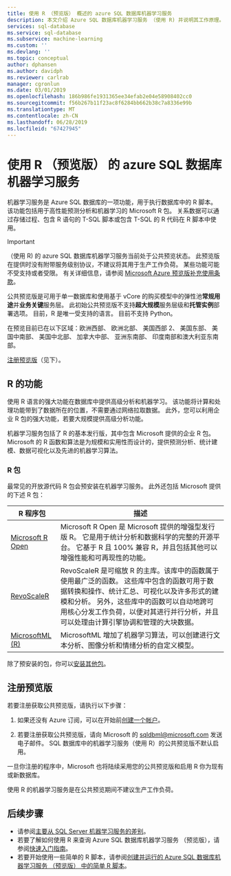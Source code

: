 ```yaml
---
title: 使用 R （预览版） 概述的 azure SQL 数据库机器学习服务
description: 本文介绍 Azure SQL 数据库机器学习服务 （使用 R) 并说明其工作原理。
services: sql-database
ms.service: sql-database
ms.subservice: machine-learning
ms.custom: ''
ms.devlang: ''
ms.topic: conceptual
author: dphansen
ms.author: davidph
ms.reviewer: carlrab
manager: cgronlun
ms.date: 03/01/2019
ms.openlocfilehash: 186b986fe1931365ee34efab2e04e58908402cc0
ms.sourcegitcommit: f56b267b11f23ac8f6284bb662b38c7a8336e99b
ms.translationtype: MT
ms.contentlocale: zh-CN
ms.lasthandoff: 06/28/2019
ms.locfileid: "67427945"
---
```

# <a name="azure-sql-database-machine-learning-services-with-r-preview"></a>使用 R （预览版） 的 azure SQL 数据库机器学习服务

机器学习服务是 Azure SQL 数据库的一项功能，用于执行数据库中的 R 脚本。 该功能包括用于高性能预测分析和机器学习的 Microsoft R 包。 关系数据可以通过存储过程、包含 R 语句的 T-SQL 脚本或包含 T-SQL 的 R 代码在 R 脚本中使用。

> [!IMPORTANT]
> （使用 R) 的 azure SQL 数据库机器学习服务当前处于公共预览状态。
> 此预览版在提供时没有附带服务级别协议，不建议将其用于生产工作负荷。 某些功能可能不受支持或者受限。
> 有关详细信息，请参阅 [Microsoft Azure 预览版补充使用条款](https://azure.microsoft.com/support/legal/preview-supplemental-terms/)。
>
> 公共预览版是可用于单一数据库和使用基于 vCore 的购买模型中的弹性池**常规用途**并**业务关键**服务层。 此初始公共预览版不支持**超大规模**服务层级和**托管实例**部署选项。 目前，R 是唯一受支持的语言。 目前不支持 Python。
>
> 在预览目前已在以下区域：欧洲西部、 欧洲北部、 美国西部 2、 美国东部、 美国中南部、 美国中北部、 加拿大中部、 亚洲东南部、 印度南部和澳大利亚东南部。
>
> [注册预览版](#signup)（见下）。

## <a name="what-you-can-do-with-r"></a>R 的功能

使用 R 语言的强大功能在数据库中提供高级分析和机器学习。 该功能将计算和处理功能带到了数据所在的位置，不需要通过网络拉取数据。 此外，您可以利用企业 R 包的强大功能，若要大规模提供高级分析功能。

机器学习服务包括了 R 的基本发行版，其中包含 Microsoft 提供的企业 R 包。 Microsoft 的 R 函数和算法是为规模和实用性而设计的，提供预测分析、统计建模、数据可视化以及先进的机器学习算法。

### <a name="r-packages"></a>R 包

最常见的开放源代码 R 包会预安装在机器学习服务。 此外还包括 Microsoft 提供的下述 R 包：

| R 程序包 | 描述|
|-|-|
| [Microsoft R Open](https://mran.microsoft.com/rro) | Microsoft R Open 是 Microsoft 提供的增强型发行版 R。 它是用于统计分析和数据科学的完整的开源平台。 它基于 R 且 100% 兼容 R，并且包括其他可以增强性能和可再现性的功能。 |
| [RevoScaleR](https://docs.microsoft.com/sql/advanced-analytics/r/ref-r-revoscaler) | RevoScaleR 是可缩放 R 的主库。该库中的函数属于使用最广泛的函数。 这些库中包含的函数可用于数据转换和操作、统计汇总、可视化以及许多形式的建模和分析。 另外，这些库中的函数可以自动地跨可用核心分发工作负荷，以便对其进行并行分析，并且可以处理由计算引擎协调和管理的大块数据。 |
| [MicrosoftML (R)](https://docs.microsoft.com/sql/advanced-analytics/r/ref-r-microsoftml) | MicrosoftML 增加了机器学习算法，可以创建进行文本分析、图像分析和情绪分析的自定义模型。 |

除了预安装的包，你可以[安装其他包](sql-database-machine-learning-services-add-r-packages.md)。

<a name="signup"></a>

## <a name="sign-up-for-the-preview"></a>注册预览版

若要注册获取公共预览版，请执行以下步骤：

1. 如果还没有 Azure 订阅，可以在开始前[创建一个帐户](https://azure.microsoft.com/free/)。

2. 若要注册获取公共预览版，请向 Microsoft 的 [sqldbml@microsoft.com](mailto:sqldbml@microsoft.com) 发送电子邮件。 SQL 数据库中的机器学习服务（使用 R）的公共预览版不默认启用。

一旦你注册的程序中，Microsoft 也将陆续采用您的公共预览版和启用 R 你为现有或新数据库。

使用 R 的机器学习服务是在公共预览期间不建议生产工作负荷。

## <a name="next-steps"></a>后续步骤

- 请参阅[主要从 SQL Server 机器学习服务的差别](sql-database-machine-learning-services-differences.md)。
- 若要了解如何使用 R 来查询 Azure SQL 数据库机器学习服务 （预览版），请参阅[快速入门指南](sql-database-connect-query-r.md)。
- 若要开始使用一些简单的 R 脚本，请参阅[创建并运行的 Azure SQL 数据库机器学习服务 （预览版） 中的简单 R 脚本](sql-database-quickstart-r-create-script.md)。
